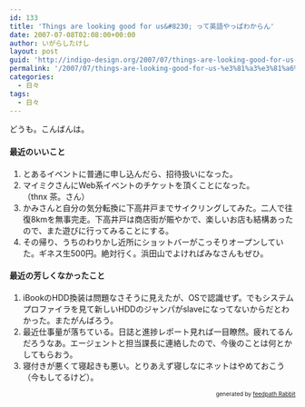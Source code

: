 ```yaml
---
id: 133
title: 'Things are looking good for us&#8230; って英語やっぱわからん'
date: 2007-07-08T02:08:00+00:00
author: いがらしたけし
layout: post
guid: 'http://indigo-design.org/2007/07/things-are-looking-good-for-us-%e3%81%a3%e3%81%a6%e8%8b%b1%e8%aa%9e%e3%82%84%e3%81%a3%e3%81%b1%e3%82%8f%e3%81%8b%e3%82%89%e3%82%93/'
permalink: '/2007/07/things-are-looking-good-for-us-%e3%81%a3%e3%81%a6%e8%8b%b1%e8%aa%9e%e3%82%84%e3%81%a3%e3%81%b1%e3%82%8f%e3%81%8b%e3%82%89%e3%82%93/'
categories:
  - 日々
tags:
  - 日々
---
```

<p>どうも。こんばんは。</p><h4>最近のいいこと</h4><ol><li>とあるイベントに普通に申し込んだら、招待扱いになった。</li><li>マイミクさんにWeb系イベントのチケットを頂くことになった。<br />（thnx 茶。さん）</li><li>かみさんと自分の気分転換に下高井戸までサイクリングしてみた。二人で往復8kmを無事完走。下高井戸は商店街が賑やかで、楽しいお店も結構あったので、また遊びに行ってみることにする。</li><li>その帰り、うちのわりかし近所にショットバーがこっそりオープンしていた。ギネス生500円。絶対行く。浜田山でよければみなさんもぜひ。</li></ol><h4>最近の芳しくなかったこと</h4><ol><li>iBookのHDD換装は問題なさそうに見えたが、OSで認識せず。でもシステムプロファイラを見て新しいHDDのジャンパがslaveになってないからだとわかった。またがんばろう。</li><li>最近仕事量が落ちている。日誌と進捗レポート見れば一目瞭然。疲れてるんだろうなあ。エージェントと担当課長に連絡したので、今後のことは何とかしてもらおう。</li><li>寝付きが悪くて寝起きも悪い。とりあえず寝しなにネットはやめておこう（今もしてるけど）。</li></ol><!--feedpath info start--><div style="text-align: right;font-size: 10px">&nbsp;&nbsp;<span>generated by <a href="http://feedpath.jp" title="feedpath Rabbit" target="_blank">feedpath Rabbit</a></span></div><!--feedpath info end-->